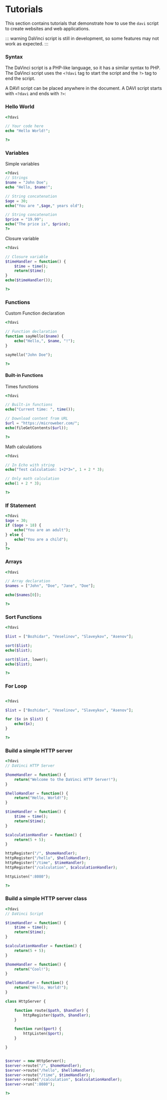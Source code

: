 # Tutorials
This section contains tutorials that demonstrate how to use the `davi` script to create websites and web applications.

::: warning
DaVinci script is still in development, so some features may not work as expected.
:::

### Syntax
The DaVinci script is a PHP-like language, so it has a similar syntax to PHP. The DaVinci script uses the `<?davi` tag to start the script and the `?>` tag to end the script. 

A DAVI script can be placed anywhere in the document.
A DAVI script starts with ```<?davi``` and ends with ```?>```:

### Hello World
```php
<?davi

// Your code here
echo "Hello World!";

?>
```

### Variables

Simple variables
```php
<?davi
// Strings
$name = "John Doe";
echo "Hello, $name!";

// String concatenation
$age = 30;
echo("You are ",$age," years old");

// String concatenation
$price = "19.99";
echo("The price is", $price);
?>
```
Closure variable
```php
<?davi

// Closure variable
$timeHandler = function() {
    $time = time();
    return($time);
}
echo($timeHandler());

?>
```

### Functions

Custom Function declaration
```php
<?davi

// Function declaration
function sayHello($name) {
    echo("Hello,", $name, "!");
}

sayHello("John Doe");

?>
```

#### Built-in Functions

Times functions
```php
<?davi

// Built-in functions
echo("Current time: ", time());

// Download content from URL
$url = "https://microweber.com/";
echo(fileGetContents($url));

?>
```

Math calculations
```php
<?davi

// In Echo with string 
echo("Test calculation: 1+2*3=", 1 + 2 * 3);

// Only math calculation
echo(1 + 2 * 3);

?>
```

### If Statement
```php
<?davi
$age = 30;
if ($age > 18) {
    echo("You are an adult");
} else {
    echo("You are a child");
}
?>
```

### Arrays
```php
<?davi

// Array declaration
$names = ["John", "Doe", "Jane", "Doe"];

echo($names[0]);

?>
```

### Sort Functions
```php
<?davi

$list = ["Bozhidar", "Veselinov", "Slaveykov", "Asenov"];

sort($list);
echo($list);

sort($list, lower);
echo($list);

?>
```


### For Loop
```php

<?davi

$list = ["Bozhidar", "Veselinov", "Slaveykov", "Asenov"];

for ($x in $list) {
    echo($x);
}

?>
```

### Build a simple HTTP server
```php
<?davi
// DaVinci HTTP Server

$homeHandler = function() {
    return("Welcome to the DaVinci HTTP Server!");
}

$helloHandler = function() {
    return("Hello, World!");
}

$timeHandler = function() {
    $time = time();
    return($time);
}

$calculationHandler = function() {
    return(5 + 5);
}

httpRegister("/", $homeHandler);
httpRegister("/hello", $helloHandler);
httpRegister("/time", $timeHandler);
httpRegister("/calculation", $calculationHandler);

httpListen(":8080");

?>
```

### Build a simple HTTP server class
```php
<?davi
// DaVinci Script

$timeHandler = function() {
    $time = time();
    return($time);
}

$calculationHandler = function() {
    return(5 + 5);
}

$homeHandler = function() {
    return("Cool!");
}

$helloHandler = function() {
    return("Hello, World!");
}

class HttpServer {

    function route($path, $handler) {
        httpRegister($path, $handler);
    }

    function run($port) {
        httpListen($port);
    }

}


$server = new HttpServer();
$server->route("/", $homeHandler);
$server->route("/hello", $helloHandler);
$server->route("/time", $timeHandler);
$server->route("/calculation", $calculationHandler);
$server->run(":8080");

?>
```